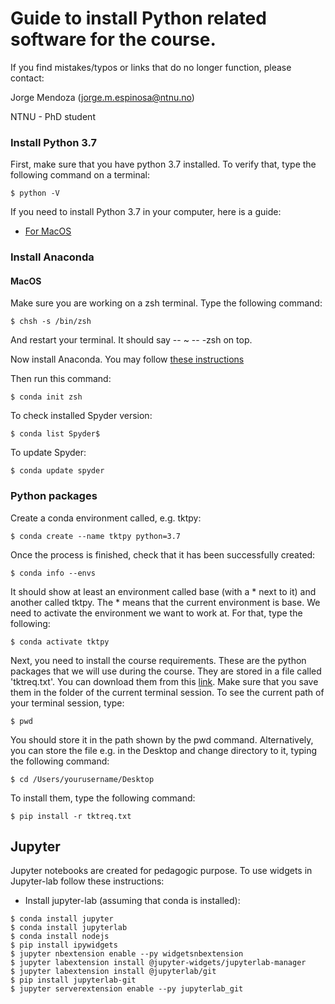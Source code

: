 # Guide to install Python related software for the course.
If you find mistakes/typos or links that do no longer function, please contact: 

Jorge Mendoza (jorge.m.espinosa@ntnu.no)

NTNU - PhD student

### Install Python 3.7
First, make sure that you have python 3.7 installed. To verify that, type the following command on a terminal:
```
$ python -V
```
If you need to install Python 3.7 in your computer, here is a guide:
+ [For MacOS](https://opensource.com/article/19/5/python-3-default-mac)

### Install Anaconda
#### MacOS
Make sure you are working on a zsh terminal. Type the following command:
```
$ chsh -s /bin/zsh
```
And restart your terminal. It should say -- ~ -- -zsh on top. 

Now install Anaconda.  You may follow [these instructions](https://towardsdatascience.com/how-to-successfully-install-anaconda-on-a-mac-and-actually-get-it-to-work-53ce18025f97)

Then run this command: 
```
$ conda init zsh
```

To check installed Spyder version:
```
$ conda list Spyder$
```
To update Spyder:
```
$ conda update spyder
```

### Python packages
Create a conda environment called, e.g. tktpy: 
```
$ conda create --name tktpy python=3.7
```

Once the process is finished, check that it has been successfully created:
```
$ conda info --envs
```

It should show at least an environment called base (with a * next to it) and another called tktpy. The * means that the current environment is base. We need to activate the environment we want to work at. For that, type the following:
```
$ conda activate tktpy
```

Next, you need to install the course requirements. These are the python packages that we will use during the course. They are stored in a file called 'tktreq.txt'. You can download them from this [link](https://github.com/downloads/Jorgemendozaesp/TKT4196-CourseMaterial/master/tktreq.txt). Make sure that you save them in the folder of the current terminal session. To see the current path of your terminal session, type:
```
$ pwd
```
You should store it in the path shown by the pwd command. Alternatively, you can store the file e.g. in the Desktop and change directory to it, typing the following command:
```
$ cd /Users/yourusername/Desktop
```

To install them, type the following command:
```
$ pip install -r tktreq.txt 
```

## Jupyter
Jupyter notebooks are created for pedagogic purpose. To use widgets in Jupyter-lab follow these instructions:
* Install jupyter-lab (assuming that conda is installed): 
```
$ conda install jupyter
$ conda install jupyterlab
$ conda install nodejs
$ pip install ipywidgets
$ jupyter nbextension enable --py widgetsnbextension
$ jupyter labextension install @jupyter-widgets/jupyterlab-manager
$ jupyter labextension install @jupyterlab/git
$ pip install jupyterlab-git
$ jupyter serverextension enable --py jupyterlab_git
```
